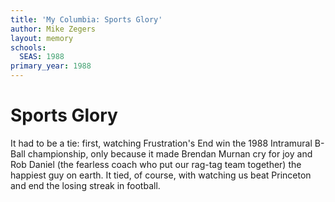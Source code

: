 ```yaml
---
title: 'My Columbia: Sports Glory'
author: Mike Zegers
layout: memory
schools:
  SEAS: 1988
primary_year: 1988
---
```

# Sports Glory

It had to be a tie: first, watching Frustration's End win the 1988 Intramural B-Ball championship, only because it made Brendan Murnan cry for joy and Rob Daniel (the fearless coach who put our rag-tag team together) the happiest guy on earth.  It tied, of course, with watching us beat Princeton and end the losing streak in football.
